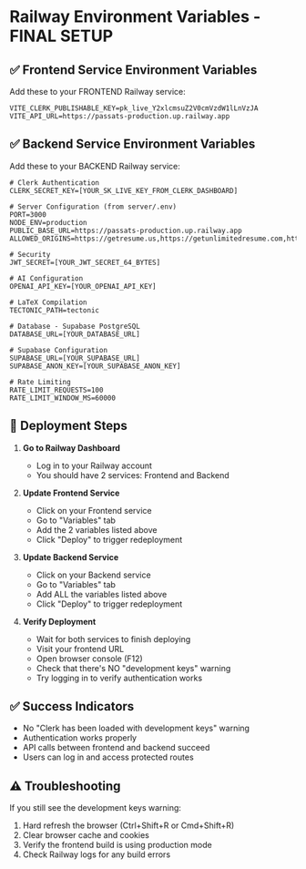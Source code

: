 # Railway Environment Variables - FINAL SETUP

## ✅ Frontend Service Environment Variables
Add these to your FRONTEND Railway service:
```
VITE_CLERK_PUBLISHABLE_KEY=pk_live_Y2xlcmsuZ2V0cmVzdW1lLnVzJA
VITE_API_URL=https://passats-production.up.railway.app
```

## ✅ Backend Service Environment Variables
Add these to your BACKEND Railway service:
```
# Clerk Authentication
CLERK_SECRET_KEY=[YOUR_SK_LIVE_KEY_FROM_CLERK_DASHBOARD]

# Server Configuration (from server/.env)
PORT=3000
NODE_ENV=production
PUBLIC_BASE_URL=https://passats-production.up.railway.app
ALLOWED_ORIGINS=https://getresume.us,https://getunlimitedresume.com,http://localhost:5173,http://localhost:3000

# Security
JWT_SECRET=[YOUR_JWT_SECRET_64_BYTES]

# AI Configuration
OPENAI_API_KEY=[YOUR_OPENAI_API_KEY]

# LaTeX Compilation
TECTONIC_PATH=tectonic

# Database - Supabase PostgreSQL
DATABASE_URL=[YOUR_DATABASE_URL]

# Supabase Configuration
SUPABASE_URL=[YOUR_SUPABASE_URL]
SUPABASE_ANON_KEY=[YOUR_SUPABASE_ANON_KEY]

# Rate Limiting
RATE_LIMIT_REQUESTS=100
RATE_LIMIT_WINDOW_MS=60000
```

## 🚀 Deployment Steps

1. **Go to Railway Dashboard**
   - Log in to your Railway account
   - You should have 2 services: Frontend and Backend

2. **Update Frontend Service**
   - Click on your Frontend service
   - Go to "Variables" tab
   - Add the 2 variables listed above
   - Click "Deploy" to trigger redeployment

3. **Update Backend Service**
   - Click on your Backend service
   - Go to "Variables" tab
   - Add ALL the variables listed above
   - Click "Deploy" to trigger redeployment

4. **Verify Deployment**
   - Wait for both services to finish deploying
   - Visit your frontend URL
   - Open browser console (F12)
   - Check that there's NO "development keys" warning
   - Try logging in to verify authentication works

## ✅ Success Indicators
- No "Clerk has been loaded with development keys" warning
- Authentication works properly
- API calls between frontend and backend succeed
- Users can log in and access protected routes

## ⚠️ Troubleshooting
If you still see the development keys warning:
1. Hard refresh the browser (Ctrl+Shift+R or Cmd+Shift+R)
2. Clear browser cache and cookies
3. Verify the frontend build is using production mode
4. Check Railway logs for any build errors